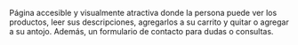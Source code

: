 Página accesible y visualmente atractiva donde la persona puede ver los productos, leer sus descripciones, agregarlos a su carrito y quitar o agregar a su antojo. Además, un formulario de contacto para dudas o consultas.